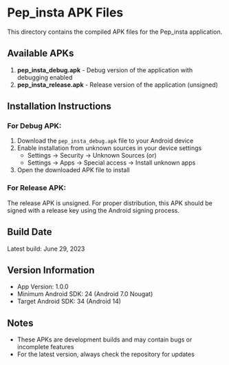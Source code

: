 # Pep_insta APK Files

This directory contains the compiled APK files for the Pep_insta application.

## Available APKs

1. **pep_insta_debug.apk** - Debug version of the application with debugging enabled
2. **pep_insta_release.apk** - Release version of the application (unsigned)

## Installation Instructions

### For Debug APK:

1. Download the `pep_insta_debug.apk` file to your Android device
2. Enable installation from unknown sources in your device settings
   - Settings → Security → Unknown Sources (or)
   - Settings → Apps → Special access → Install unknown apps
3. Open the downloaded APK file to install

### For Release APK:

The release APK is unsigned. For proper distribution, this APK should be signed with a release key using the Android signing process.

## Build Date

Latest build: June 29, 2023

## Version Information

- App Version: 1.0.0
- Minimum Android SDK: 24 (Android 7.0 Nougat)
- Target Android SDK: 34 (Android 14)

## Notes

- These APKs are development builds and may contain bugs or incomplete features
- For the latest version, always check the repository for updates 